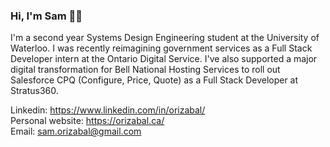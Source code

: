 ### Hi, I'm Sam 👋🏽

I'm a second year Systems Design Engineering student at the University of Waterloo. I was recently reimagining government services as a Full Stack Developer intern at the Ontario Digital Service. I've also supported a major digital transformation for Bell National Hosting Services to roll out Salesforce CPQ (Configure, Price, Quote) as a Full Stack Developer at Stratus360.

Linkedin: https://www.linkedin.com/in/orizabal/ <br/>
Personal website: https://orizabal.ca/ <br/>
Email: sam.orizabal@gmail.com
